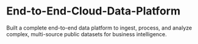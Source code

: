 # End-to-End-Cloud-Data-Platform
Built a complete end-to-end data platform to ingest, process, and analyze complex, multi-source public datasets for business intelligence.
